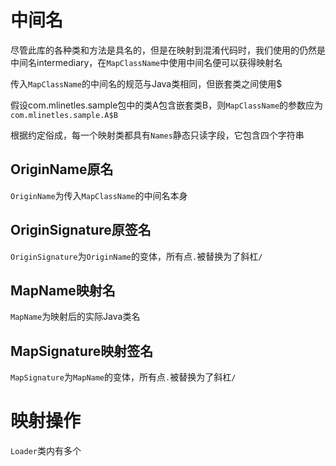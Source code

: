 # 中间名

尽管此库的各种类和方法是具名的，但是在映射到混淆代码时，我们使用的仍然是中间名intermediary，在`MapClassName`中使用中间名便可以获得映射名

传入`MapClassName`的中间名的规范与Java类相同，但嵌套类之间使用$

假设com.mlinetles.sample包中的类A包含嵌套类B，则`MapClassName`的参数应为`com.mlinetles.sample.A$B`

根据约定俗成，每一个映射类都具有`Names`静态只读字段，它包含四个字符串

## OriginName原名

`OriginName`为传入`MapClassName`的中间名本身

## OriginSignature原签名

`OriginSignature`为`OriginName`的变体，所有点`.`被替换为了斜杠`/`

## MapName映射名

`MapName`为映射后的实际Java类名

## MapSignature映射签名

`MapSignature`为`MapName`的变体，所有点`.`被替换为了斜杠`/`

# 映射操作

`Loader`类内有多个